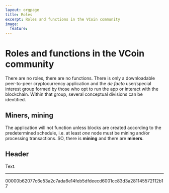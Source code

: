 ```yaml
---
layout: orgpage
title: Roles
excerpt: Roles and functions in the VCoin community
image:
  feature:
---
```


# Roles and functions in the VCoin community

There are no roles, there are no functions. There is only a downloadable peer-to-peer cryptocurrency application and the *de facto* user/special interest group formed by those who opt to run the app or interact with the blockchain. Within that group, several conceptual divisions can be identified.

## Miners, mining

The application will not function unless blocks are created according to the predetermined schedule, i.e. at least *one* node must be mining and/or processing transactions. SO, there is **mining** and there are **miners**.


## Header

Text.

---

00000b62077c6e53a2c7ada6e14feb5dfdeecd6001cc83d3a281145572112b17